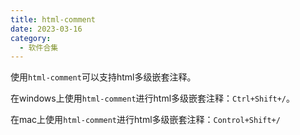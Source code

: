 ```yaml
---
title: html-comment
date: 2023-03-16
category:
  - 软件合集
---
```





使用`html-comment`可以支持html多级嵌套注释。



在windows上使用`html-comment`进行html多级嵌套注释：`Ctrl+Shift+/`。


在mac上使用`html-comment`进行html多级嵌套注释：`Control+Shift+/`